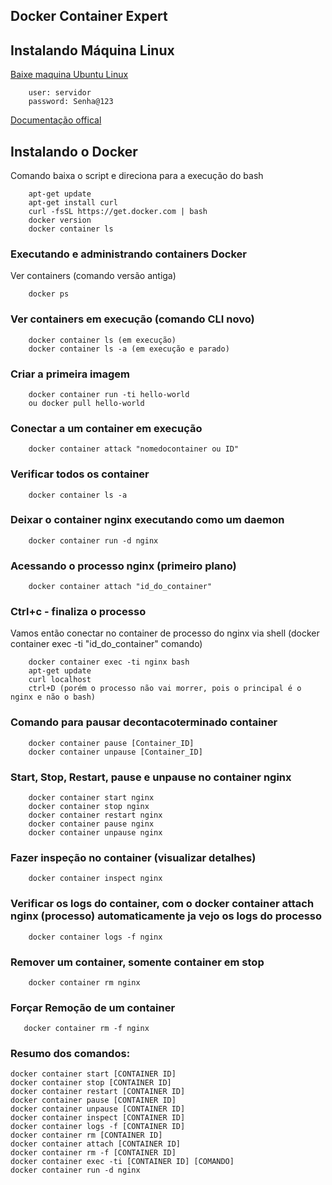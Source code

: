 ## Docker Container Expert  

## Instalando Máquina Linux    

[Baixe maquina Ubuntu Linux](https://releases.ubuntu.com/20.04.3/ubuntu-20.04.3-desktop-amd64.iso)   

        user: servidor   
        password: Senha@123  
 
[Documentação offical](docs.docker.com/install)   
 
## Instalando o Docker    

Comando baixa o script e direciona para a execução do bash     

        apt-get update   
        apt-get install curl   
        curl -fsSL https://get.docker.com | bash   
        docker version   
        docker container ls     

### Executando e administrando containers Docker   
Ver containers (comando versão antiga)   

        docker ps   

### Ver containers em execução (comando CLI novo)       
        docker container ls (em execução)   
        docker container ls -a (em execução e parado)     

### Criar a primeira imagem   
        
        docker container run -ti hello-world
        ou docker pull hello-world

### Conectar a um container em execução  
        
        docker container attack "nomedocontainer ou ID"   

### Verificar todos os container   
        
        docker container ls -a    

### Deixar o container nginx executando como um daemon   

        docker container run -d nginx   

### Acessando o processo nginx (primeiro plano)  

        docker container attach "id_do_container"   

### Ctrl+c - finaliza o processo    
Vamos então conectar no container de processo do nginx via shell (docker container exec -ti "id_do_container" comando)     

        docker container exec -ti nginx bash
        apt-get update
        curl localhost
        ctrl+D (porém o processo não vai morrer, pois o principal é o nginx e não o bash)   

### Comando para pausar decontacoterminado container    

        docker container pause [Container_ID]   
        docker container unpause [Container_ID]    

### Start, Stop, Restart, pause e unpause no container nginx   

        docker container start nginx   
        docker container stop nginx   
        docker container restart nginx   
        docker container pause nginx   
        docker container unpause nginx     

### Fazer inspeção no container (visualizar detalhes)   
        
        docker container inspect nginx    

### Verificar os logs do container, com o docker container attach nginx (processo) automaticamente ja vejo os logs do processo  

        docker container logs -f nginx    

### Remover um container, somente container em stop   

        docker container rm nginx  

### Forçar Remoção de um container  

       docker container rm -f nginx   

### Resumo dos comandos:   
    docker container start [CONTAINER ID]    
    docker container stop [CONTAINER ID]    
    docker container restart [CONTAINER ID]    
    docker container pause [CONTAINER ID]    
    docker container unpause [CONTAINER ID]    
    docker container inspect [CONTAINER ID]   
    docker container logs -f [CONTAINER ID]   
    docker container rm [CONTAINER ID]
    docker container attach [CONTAINER ID]   
    docker container rm -f [CONTAINER ID]    
    docker container exec -ti [CONTAINER ID] [COMANDO]      
    docker container run -d nginx    